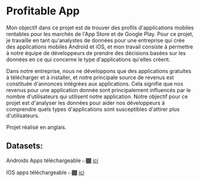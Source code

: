 # Profitable App
Mon objectif dans ce projet est de trouver des profils d'applications mobiles rentables pour les marchés de l'App Store et de Google Play. Pour ce projet, je travaille en tant qu'analystes de données pour une entreprise qui crée des applications mobiles Android et iOS, et mon travail consiste à permettre à notre équipe de développeurs de prendre des décisions basées sur les données en ce qui concerne le type d'applications qu'elles créent.

Dans notre entreprise, nous ne développons que des applications gratuites à télécharger et à installer, et notre principale source de revenus est constituée d'annonces intégrées aux applications. Cela signifie que nos revenus pour une application donnée sont principalement influencés par le nombre d'utilisateurs qui utilisent notre application. Notre objectif pour ce projet est d'analyser les données pour aider nos développeurs à comprendre quels types d'applications sont susceptibles d'attirer plus d'utilisateurs.

Projet réalisé en anglais.

## Datasets:

Androids Apps téléchargeable 👉🏾 [ici](https://www.kaggle.com/lava18/google-play-store-apps)

IOS apps téléchargeable  👉🏾 [ici](https://www.kaggle.com/ramamet4/app-store-apple-data-set-10k-apps/data#)

